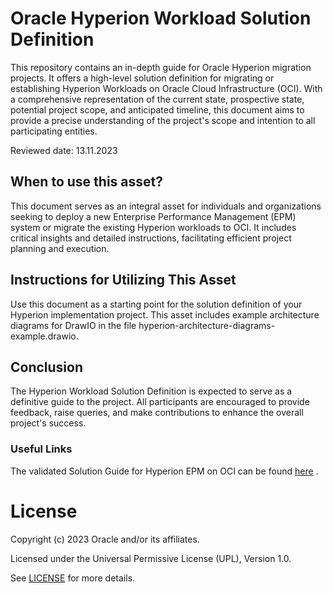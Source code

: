 # Oracle Hyperion Workload Solution Definition

This repository contains an in-depth guide for Oracle Hyperion migration projects. It offers a high-level solution definition for migrating or establishing Hyperion Workloads on Oracle Cloud Infrastructure (OCI). With a comprehensive representation of the current state, prospective state, potential project scope, and anticipated timeline, this document aims to provide a precise understanding of the project's scope and intention to all participating entities.

Reviewed date: 13.11.2023

## When to use this asset?

This document serves as an integral asset for individuals and organizations seeking to deploy a new Enterprise Performance Management (EPM) system or migrate the existing Hyperion workloads to OCI. It includes critical insights and detailed instructions, facilitating efficient project planning and execution.

## Instructions for Utilizing This Asset

Use this document as a starting point for the solution definition of your Hyperion implementation project. This asset includes example architecture diagrams for DrawIO in the file hyperion-architecture-diagrams-example.drawio.

## Conclusion
The Hyperion Workload Solution Definition is expected to serve as a definitive guide to the project. All participants are encouraged to provide feedback, raise queries, and make contributions to enhance the overall project's success.

### Useful Links
The validated Solution Guide for Hyperion EPM on OCI can be found [here](https://www.oracle.com/a/ocom/docs/cloud/hyperion-epm-on-oci-validated-solution-guide.pdf/) .

# License

Copyright (c) 2023 Oracle and/or its affiliates.

Licensed under the Universal Permissive License (UPL), Version 1.0.

See [LICENSE](https://github.com/oracle-devrel/technology-engineering/blob/main/LICENSE) for more details.
